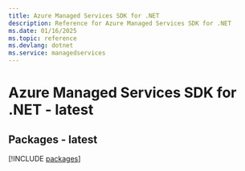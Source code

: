 ```yaml
---
title: Azure Managed Services SDK for .NET
description: Reference for Azure Managed Services SDK for .NET
ms.date: 01/16/2025
ms.topic: reference
ms.devlang: dotnet
ms.service: managedservices
---
```

# Azure Managed Services SDK for .NET - latest
## Packages - latest
[!INCLUDE [packages](managed-services-index.md)]